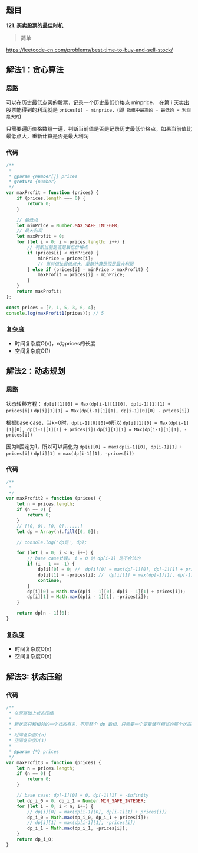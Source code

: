 ## 题目
**121. 买卖股票的最佳时机**
>简单

https://leetcode-cn.com/problems/best-time-to-buy-and-sell-stock/

## 解法1：贪心算法
### 思路
可以在历史最低点买的股票，记录一个历史最低价格点 minprice，
在第 i 天卖出股票能得到的利润就是 `prices[i] - minprice`，(即` 数组中最高的 - 最低的 = 利润最大的`)

只需要遍历价格数组一遍，判断当前值是否是记录历史最低价格点，如果当前值比最低点大，重新计算是否是最大利润 

### 代码
```javascript
/**
 * 
 * @param {number[]} prices
 * @return {number}
 */
var maxProfit = function (prices) {
    if (prices.length === 0) {
        return 0;
    }

    // 最低点
    let minPrice = Number.MAX_SAFE_INTEGER;
    // 最大利润
    let maxProfit = 0;
    for (let i = 0; i < prices.length; i++) {
        // 判断当前是否是最低价格点
        if (prices[i] < minPrice) {
            minPrice = prices[i];
            // 当前值比最低点大，重新计算是否是最大利润    
        } else if (prices[i] - minPrice > maxProfit) {
            maxProfit = prices[i] - minPrice;
        }
    }
    return maxProfit;
};

const prices = [7, 1, 5, 3, 6, 4];
console.log(maxProfit1(prices)); // 5

```
### 复杂度
* 时间复杂度O(n)，n为prices的长度
* 空间复杂度O(1)

## 解法2：动态规划
### 思路

状态转移方程：
`dp[i][1][0] = Max(dp[i-1][1][0], dp[i-1][1][1] + prices[i])`
`dp[i][1][1] = Max(dp[i-1][1][1], dp[i-1][0][0] - prices[i])`

根据base case，当k=0时，`dp[i-1][0][0]=0`所以
`dp[i][1][0] = Max(dp[i-1][1][0], dp[i-1][1][1] + prices[i])`
`dp[i][1][1] = Max(dp[i-1][1][1], -prices[i])`

因为k固定为1，所以可以简化为
`dp[i][0] = max(dp[i-1][0], dp[i-1][1] + prices[i])`
`dp[i][1] = max(dp[i-1][1], -prices[i])`

### 代码
```javascript
/**
 * 
 */
var maxProfit2 = function (prices) {
    let n = prices.length;
    if (n == 0) {
        return 0;
    }
    // [[0, 0], [0, 0]......]
    let dp = Array(n).fill([0, 0]);

    // console.log('dp是', dp);

    for (let i = 0; i < n; i++) {
        // base case处理， i = 0 时 dp[i-1] 是不合法的
        if (i - 1 == -1) {
            dp[i][0] = 0; //  dp[i][0] = max(dp[-1][0], dp[-1][1] + prices[i]) = max(0, -infinity + prices[i]) = 0
            dp[i][1] = -prices[i]; //  dp[i][1] = max(dp[-1][1], dp[-1][0] - prices[i]) = max(-infinity, 0 - prices[i]) = -prices[i]
            continue;
        }
        dp[i][0] = Math.max(dp[i - 1][0], dp[i - 1][1] + prices[i]);
        dp[i][1] = Math.max(dp[i - 1][1], -prices[i]);
    }

    return dp[n - 1][0];
}

```
### 复杂度
* 时间复杂度O(n)
* 空间复杂度O(n)

## 解法3: 状态压缩
### 代码
```javascript
/**
 * 在原基础上状态压缩
 * 
 * 新状态只和相邻的一个状态有关，不用整个 dp 数组，只需要一个变量储存相邻的那个状态即可，可以把空间复杂度降到 O(1)
 * 
 * 时间复杂度O(n)
 * 空间复杂度O(1)
 * 
 * @param {*} prices 
 */
var maxProfit3 = function (prices) {
    let n = prices.length;
    if (n == 0) {
        return 0;
    }

    // base case: dp[-1][0] = 0, dp[-1][1] = -infinity
    let dp_i_0 = 0, dp_i_1 = Number.MIN_SAFE_INTEGER;
    for (let i = 0; i < n; i++) {
        // dp[i][0] = max(dp[i-1][0], dp[i-1][1] + prices[i])
        dp_i_0 = Math.max(dp_i_0, dp_i_1 + prices[i]);
        // dp[i][1] = max(dp[i-1][1], -prices[i])
        dp_i_1 = Math.max(dp_i_1, -prices[i]);
    }
    return dp_i_0;
}

```